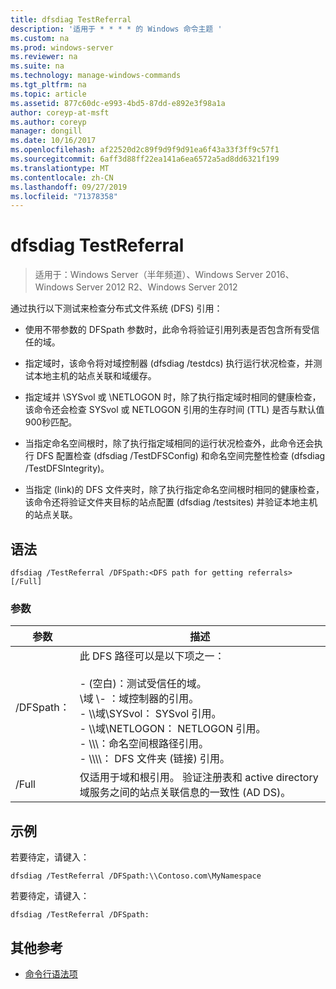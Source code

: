 ```yaml
---
title: dfsdiag TestReferral
description: '适用于 * * * * 的 Windows 命令主题 '
ms.custom: na
ms.prod: windows-server
ms.reviewer: na
ms.suite: na
ms.technology: manage-windows-commands
ms.tgt_pltfrm: na
ms.topic: article
ms.assetid: 877c60dc-e993-4bd5-87dd-e892e3f98a1a
author: coreyp-at-msft
ms.author: coreyp
manager: dongill
ms.date: 10/16/2017
ms.openlocfilehash: af22520d2c89f9d9f9d91ea6f43a33f3ff9c57f1
ms.sourcegitcommit: 6aff3d88ff22ea141a6ea6572a5ad8dd6321f199
ms.translationtype: MT
ms.contentlocale: zh-CN
ms.lasthandoff: 09/27/2019
ms.locfileid: "71378358"
---
```

# <a name="dfsdiag-testreferral"></a>dfsdiag TestReferral

>适用于：Windows Server（半年频道）、Windows Server 2016、Windows Server 2012 R2、Windows Server 2012

通过执行以下测试来检查分布式文件系统 \(DFS\) 引用：  
  
-   使用不带参数的 DFSpath 参数时，此命令将验证引用列表是否包含所有受信任的域。  
  
-   指定域时，该命令将对域控制器 \(dfsdiag \/testdcs\) 执行运行状况检查，并测试本地主机的站点关联和域缓存。  
  
-   指定域并 \\SYSvol 或 \\NETLOGON 时，除了执行指定域时相同的健康检查，该命令还会检查 SYSvol 或 NETLOGON 引用的生存时间 \(TTL\) 是否与默认值900秒匹配。  
  
-   当指定命名空间根时，除了执行指定域相同的运行状况检查外，此命令还会执行 DFS 配置检查 \(dfsdiag \/TestDFSConfig\) 和命名空间完整性检查 \(dfsdiag \/TestDFSIntegrity\)。  
  
-   当指定 \(link\)的 DFS 文件夹时，除了执行指定命名空间根时相同的健康检查，该命令还将验证文件夹目标的站点配置 \(dfsdiag \/testsites\) 并验证本地主机的站点关联。  
  
  
  
## <a name="syntax"></a>语法  
  
```  
dfsdiag /TestReferral /DFSpath:<DFS path for getting referrals> [/Full]  
```  
  
### <a name="parameters"></a>参数  
  
|参数|描述|  
|-------|--------|  
|\/DFSpath：<path for getting referrals>|此 DFS 路径可以是以下项之一：<br /><br />-   \(空白\)：测试受信任的域。<br />\\域 \\-   ：域控制器的引用。<br />-   \\\\域\\SYSvol： SYSvol 引用。<br />-   \\\\域\\NETLOGON： NETLOGON 引用。<br />-   \\\\<Domain or server>\\<Namespace Root>：命名空间根路径引用。<br />-   \\\\<Domain or server>\\<Namespace root>\\<DFS folder>： DFS 文件夹 \(链接\) 引用。|  
|\/Full|仅适用于域和根引用。 验证注册表和 active directory 域服务之间的站点关联信息的一致性 \(AD DS\)。|  
  
## <a name="BKMK_Examples"></a>示例  
若要待定，请键入：  
  
```  
dfsdiag /TestReferral /DFSpath:\\Contoso.com\MyNamespace  
```  
  
若要待定，请键入：  
  
```  
dfsdiag /TestReferral /DFSpath:  
```  
  
## <a name="additional-references"></a>其他参考  
  
-   [命令行语法项](command-line-syntax-key.md)  
  

